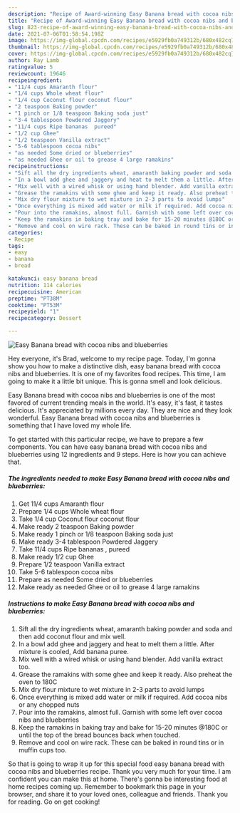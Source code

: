 ```yaml
---
description: "Recipe of Award-winning Easy Banana bread with cocoa nibs and blueberries"
title: "Recipe of Award-winning Easy Banana bread with cocoa nibs and blueberries"
slug: 823-recipe-of-award-winning-easy-banana-bread-with-cocoa-nibs-and-blueberries
date: 2021-07-06T01:58:54.198Z
image: https://img-global.cpcdn.com/recipes/e5929fb0a749312b/680x482cq70/easy-banana-bread-with-cocoa-nibs-and-blueberries-recipe-main-photo.jpg
thumbnail: https://img-global.cpcdn.com/recipes/e5929fb0a749312b/680x482cq70/easy-banana-bread-with-cocoa-nibs-and-blueberries-recipe-main-photo.jpg
cover: https://img-global.cpcdn.com/recipes/e5929fb0a749312b/680x482cq70/easy-banana-bread-with-cocoa-nibs-and-blueberries-recipe-main-photo.jpg
author: Ray Lamb
ratingvalue: 5
reviewcount: 19646
recipeingredient:
- "11/4 cups Amaranth flour"
- "1/4 cups Whole wheat flour"
- "1/4 cup Coconut flour coconut flour"
- "2 teaspoon Baking powder"
- "1 pinch or 1/8 teaspoon Baking soda just"
- "3-4 tablespoon Powdered Jaggery"
- "11/4 cups Ripe bananas  pureed"
- "1/2 cup Ghee"
- "1/2 teaspoon Vanilla extract"
- "5-6 tablespoon cocoa nibs"
- "as needed Some dried or blueberries"
- "as needed Ghee or oil to grease 4 large ramakins"
recipeinstructions:
- "Sift all the dry ingredients wheat, amaranth baking powder and soda and then add coconut flour and mix well."
- "In a bowl add ghee and jaggery and heat to melt them a little. After mixture is cooled, Add banana puree."
- "Mix well with a wired whisk or using hand blender. Add vanilla extract too."
- "Grease the ramakins with some ghee and keep it ready. Also preheat the oven to 180C"
- "Mix dry flour mixture to wet mixture in 2-3 parts to avoid lumps"
- "Once everything is mixed add water or milk if required. Add cocoa nibs or any chopped nuts"
- "Pour into the ramakins, almost full. Garnish with some left over cocoa nibs and blueberries"
- "Keep the ramakins in baking tray and bake for 15-20 minutes @180C or until the top of the bread bounces back when touched."
- "Remove and cool on wire rack. These can be baked in round tins or in muffin cups too."
categories:
- Recipe
tags:
- easy
- banana
- bread

katakunci: easy banana bread 
nutrition: 114 calories
recipecuisine: American
preptime: "PT38M"
cooktime: "PT53M"
recipeyield: "1"
recipecategory: Dessert

---
```



![Easy Banana bread with cocoa nibs and blueberries](https://img-global.cpcdn.com/recipes/e5929fb0a749312b/680x482cq70/easy-banana-bread-with-cocoa-nibs-and-blueberries-recipe-main-photo.jpg)

Hey everyone, it's Brad, welcome to my recipe page. Today, I'm gonna show you how to make a distinctive dish, easy banana bread with cocoa nibs and blueberries. It is one of my favorites food recipes. This time, I am going to make it a little bit unique. This is gonna smell and look delicious.

Easy Banana bread with cocoa nibs and blueberries is one of the most favored of current trending meals in the world. It's easy, it's fast, it tastes delicious. It's appreciated by millions every day. They are nice and they look wonderful. Easy Banana bread with cocoa nibs and blueberries is something that I have loved my whole life.




To get started with this particular recipe, we have to prepare a few components. You can have easy banana bread with cocoa nibs and blueberries using 12 ingredients and 9 steps. Here is how you can achieve that.

<!--inarticleads1-->

##### The ingredients needed to make Easy Banana bread with cocoa nibs and blueberries:

1. Get 11/4 cups Amaranth flour
1. Prepare 1/4 cups Whole wheat flour
1. Take 1/4 cup Coconut flour coconut flour
1. Make ready 2 teaspoon Baking powder
1. Make ready 1 pinch or 1/8 teaspoon Baking soda just
1. Make ready 3-4 tablespoon Powdered Jaggery
1. Take 11/4 cups Ripe bananas , pureed
1. Make ready 1/2 cup Ghee
1. Prepare 1/2 teaspoon Vanilla extract
1. Take 5-6 tablespoon cocoa nibs
1. Prepare as needed Some dried or blueberries
1. Make ready as needed Ghee or oil to grease 4 large ramakins




<!--inarticleads2-->

##### Instructions to make Easy Banana bread with cocoa nibs and blueberries:

1. Sift all the dry ingredients wheat, amaranth baking powder and soda and then add coconut flour and mix well.
1. In a bowl add ghee and jaggery and heat to melt them a little. After mixture is cooled, Add banana puree.
1. Mix well with a wired whisk or using hand blender. Add vanilla extract too.
1. Grease the ramakins with some ghee and keep it ready. Also preheat the oven to 180C
1. Mix dry flour mixture to wet mixture in 2-3 parts to avoid lumps
1. Once everything is mixed add water or milk if required. Add cocoa nibs or any chopped nuts
1. Pour into the ramakins, almost full. Garnish with some left over cocoa nibs and blueberries
1. Keep the ramakins in baking tray and bake for 15-20 minutes @180C or until the top of the bread bounces back when touched.
1. Remove and cool on wire rack. These can be baked in round tins or in muffin cups too.




So that is going to wrap it up for this special food easy banana bread with cocoa nibs and blueberries recipe. Thank you very much for your time. I am confident you can make this at home. There's gonna be interesting food at home recipes coming up. Remember to bookmark this page in your browser, and share it to your loved ones, colleague and friends. Thank you for reading. Go on get cooking!
